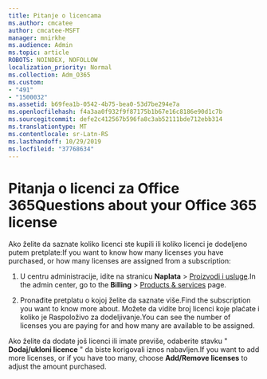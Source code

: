 ```yaml
---
title: Pitanje o licencama
ms.author: cmcatee
author: cmcatee-MSFT
manager: mnirkhe
ms.audience: Admin
ms.topic: article
ROBOTS: NOINDEX, NOFOLLOW
localization_priority: Normal
ms.collection: Adm_O365
ms.custom:
- "491"
- "1500032"
ms.assetid: b69fea1b-0542-4b75-bea0-53d7be294e7a
ms.openlocfilehash: f4a3aa0f932f9f87175b1b67e16c8186e90d1c7b
ms.sourcegitcommit: defe2c412567b596fa8c3ab52111bde712ebb314
ms.translationtype: MT
ms.contentlocale: sr-Latn-RS
ms.lasthandoff: 10/29/2019
ms.locfileid: "37768634"
---
```

# <a name="questions-about-your-office-365-license"></a><span data-ttu-id="a099b-102">Pitanja o licenci za Office 365</span><span class="sxs-lookup"><span data-stu-id="a099b-102">Questions about your Office 365 license</span></span>

<span data-ttu-id="a099b-103">Ako želite da saznate koliko licenci ste kupili ili koliko licenci je dodeljeno putem pretplate:</span><span class="sxs-lookup"><span data-stu-id="a099b-103">If you want to know how many licenses you have purchased, or how many licenses are assigned from a subscription:</span></span>
  
1. <span data-ttu-id="a099b-104">U centru administracije, idite na stranicu **Naplata** \> [Proizvodi i usluge](https://go.microsoft.com/fwlink/p/?linkid=842054).</span><span class="sxs-lookup"><span data-stu-id="a099b-104">In the admin center, go to the **Billing** \> [Products & services](https://go.microsoft.com/fwlink/p/?linkid=842054) page.</span></span>

2. <span data-ttu-id="a099b-105">Pronađite pretplatu o kojoj želite da saznate više.</span><span class="sxs-lookup"><span data-stu-id="a099b-105">Find the subscription you want to know more about.</span></span> <span data-ttu-id="a099b-106">Možete da vidite broj licenci koje plaćate i koliko je Raspoloživo za dodeljivanje.</span><span class="sxs-lookup"><span data-stu-id="a099b-106">You can see the number of licenses you are paying for and how many are available to be assigned.</span></span>

<span data-ttu-id="a099b-107">Ako želite da dodate još licenci ili imate previše, odaberite stavku " **Dodaj/ukloni licence** " da biste korigovali iznos nabavljen.</span><span class="sxs-lookup"><span data-stu-id="a099b-107">If you want to add more licenses, or if you have too many, choose **Add/Remove licenses** to adjust the amount purchased.</span></span>